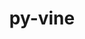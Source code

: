 ---
title: "py-vine"
layout: cache
categories: [package, develop]
meta: {"compilers": ["none"], "num_specs": 2, "num_specs_by_stack": {"radiuss": 2, "root": 2}, "oss": ["ubuntu24.04"], "platforms": ["linux"], "stacks": ["radiuss", "root"], "targets": ["x86_64_v3"], "versions": ["5.0.0"]}
spec_details: [{"compiler": "none", "hash": "eajruz7bjufs3xpbaestv2j5472pd6h3", "os": "ubuntu24.04", "platform": "linux", "size": "-", "stacks": ["radiuss", "root"], "target": "x86_64_v3", "variants": ["build_system=python_pip"], "versions": ["5.0.0"]}, {"compiler": "none", "hash": "nazejnircl73bz4d4smyadwokyd45ksq", "os": "ubuntu24.04", "platform": "linux", "size": "-", "stacks": ["radiuss", "root"], "target": "x86_64_v3", "variants": ["build_system=python_pip"], "versions": ["5.0.0"]}]
---